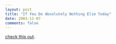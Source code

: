 ```yaml
---
layout: post
title: "If You Do Absolutely Nothing Else Today"
date: 2003-11-07
comments: false
---
```

[check this out][0].



[0]: http://maverick.samamac.com/
